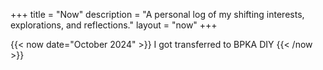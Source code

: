 +++
title = "Now"
description = "A personal log of my shifting interests, explorations, and reflections."
layout = "now"
+++

{{< now date="October 2024" >}}
I got transferred to BPKA DIY
{{< /now >}}
